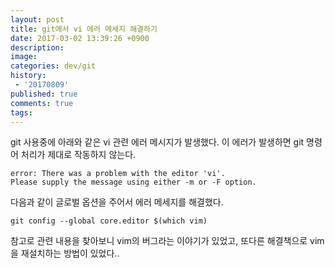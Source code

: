 ```yaml
---
layout: post
title: git에서 vi 에러 메세지 해결하기
date: 2017-03-02 13:39:26 +0900
description: 
image: 
categories: dev/git
history: 
 - '20170809'
published: true
comments: true
tags:
---
```


git 사용중에 아래와 같은 vi 관련 에러 메시지가 발생했다. 이 에러가 발생하면 git 명령어 처리가 제대로 작동하지 않는다.

```
error: There was a problem with the editor 'vi'.
Please supply the message using either -m or -F option.
```

다음과 같이 글로벌 옵션을 주어서 에러 메세지를 해결했다.

```
git config --global core.editor $(which vim)
```

참고로 관련 내용을 찾아보니 vim의 버그라는 이야기가 있었고, 또다른 해결책으로 vim을 재설치하는 방법이 있었다..